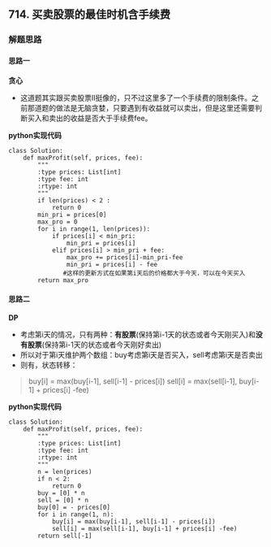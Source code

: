 ## 714. 买卖股票的最佳时机含手续费
### 解题思路
#### 思路一
**贪心**
- 这道题其实跟买卖股票II挺像的，只不过这里多了一个手续费的限制条件。之前那道题的做法是无脑贪婪，只要遇到有收益就可以卖出，但是这里还需要判断买入和卖出的收益是否大于手续费fee。

**python实现代码**
```
class Solution:
    def maxProfit(self, prices, fee):
        """
        :type prices: List[int]
        :type fee: int
        :rtype: int
        """
        if len(prices) < 2 :
            return 0
        min_pri = prices[0]
        max_pro = 0
        for i in range(1, len(prices)):
            if prices[i] < min_pri:
                min_pri = prices[i]
            elif prices[i] > min_pri + fee:
                max_pro += prices[i]-min_pri-fee
                min_pri = prices[i] - fee  
               #这样的更新方式在如果第i天后的价格都大于今天，可以在今天买入
        return max_pro

```

#### 思路二
**DP**
- 考虑第i天的情况，只有两种：**有股票**(保持第i-1天的状态或者今天刚买入)和**没有股票**(保持第i-1天的状态或者今天刚好卖出)
- 所以对于第i天维护两个数组：buy考虑第i天是否买入，sell考虑第i天是否卖出
- 则有，状态转移：
> buy[i] = max(buy[i-1], sell[i-1] - prices[i])
> sell[i] = max(sell[i-1], buy[i-1] + prices[i] -fee)

**python实现代码**
```
class Solution:
    def maxProfit(self, prices, fee):
        """
        :type prices: List[int]
        :type fee: int
        :rtype: int
        """
        n = len(prices)
        if n < 2:
            return 0
        buy = [0] * n
        sell = [0] * n
        buy[0] = - prices[0]
        for i in range(1, n):
            buy[i] = max(buy[i-1], sell[i-1] - prices[i])
            sell[i] = max(sell[i-1], buy[i-1] + prices[i] -fee)
        return sell[-1]

```